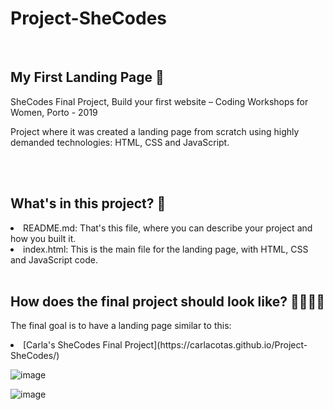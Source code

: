 # Project-SheCodes
<br/>

## My First Landing Page 💪

SheCodes Final Project, Build your first website – Coding Workshops for Women, Porto - 2019 

Project where it was created a landing page from scratch using highly demanded technologies: HTML, CSS and JavaScript.

<br/>
<br/>


## What's in this project? 💁 

<li/> README.md: That's this file, where you can describe your project and how you built it.

<li/> index.html: This is the main file for the landing page, with HTML, CSS and JavaScript code.

<br/>
<br/>

## How does the final project should look like? 👩‍💻🕵️‍♀️

The final goal is to have a landing page similar to this:

<li/> [Carla's SheCodes Final Project](https://carlacotas.github.io/Project-SheCodes/)

![image](https://user-images.githubusercontent.com/50515164/130779393-6f6e1413-9897-4a15-896c-7bf22ac9180c.png)

![image](https://user-images.githubusercontent.com/50515164/130779500-4bb3839a-d608-422e-822d-aeb28a0e122f.png)

